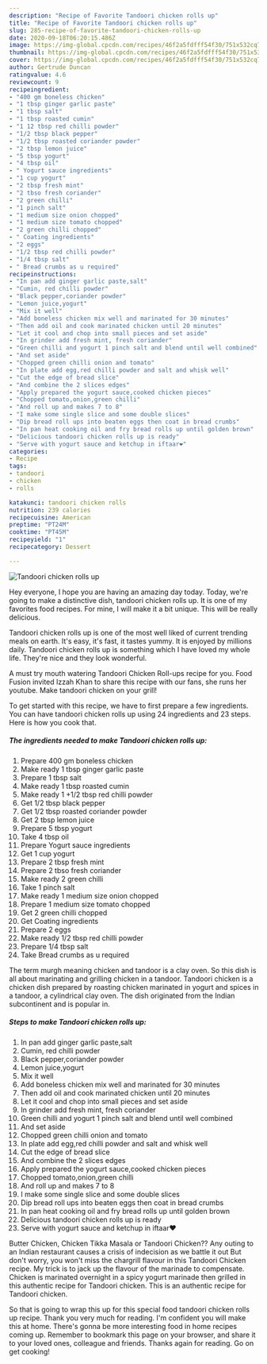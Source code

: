 ```yaml
---
description: "Recipe of Favorite Tandoori chicken rolls up"
title: "Recipe of Favorite Tandoori chicken rolls up"
slug: 285-recipe-of-favorite-tandoori-chicken-rolls-up
date: 2020-09-18T06:20:15.486Z
image: https://img-global.cpcdn.com/recipes/46f2a5fdfff54f30/751x532cq70/tandoori-chicken-rolls-up-recipe-main-photo.jpg
thumbnail: https://img-global.cpcdn.com/recipes/46f2a5fdfff54f30/751x532cq70/tandoori-chicken-rolls-up-recipe-main-photo.jpg
cover: https://img-global.cpcdn.com/recipes/46f2a5fdfff54f30/751x532cq70/tandoori-chicken-rolls-up-recipe-main-photo.jpg
author: Gertrude Duncan
ratingvalue: 4.6
reviewcount: 9
recipeingredient:
- "400 gm boneless chicken"
- "1 tbsp ginger garlic paste"
- "1 tbsp salt"
- "1 tbsp roasted cumin"
- "1 12 tbsp red chilli powder"
- "1/2 tbsp black pepper"
- "1/2 tbsp roasted coriander powder"
- "2 tbsp lemon juice"
- "5 tbsp yogurt"
- "4 tbsp oil"
- " Yogurt sauce ingredients"
- "1 cup yogurt"
- "2 tbsp fresh mint"
- "2 tbso fresh coriander"
- "2 green chilli"
- "1 pinch salt"
- "1 medium size onion chopped"
- "1 medium size tomato chopped"
- "2 green chilli chopped"
- " Coating ingredients"
- "2 eggs"
- "1/2 tbsp red chilli powder"
- "1/4 tbsp salt"
- " Bread crumbs as u required"
recipeinstructions:
- "In pan add ginger garlic paste,salt"
- "Cumin, red chilli powder"
- "Black pepper,coriander powder"
- "Lemon juice,yogurt"
- "Mix it well"
- "Add boneless chicken mix well and marinated for 30 minutes"
- "Then add oil and cook marinated chicken until 20 minutes"
- "Let it cool and chop into small pieces and set aside"
- "In grinder add fresh mint, fresh coriander"
- "Green chilli and yogurt 1 pinch salt and blend until well combined"
- "And set aside"
- "Chopped green chilli onion and tomato"
- "In plate add egg,red chilli powder and salt and whisk well"
- "Cut the edge of bread slice"
- "And combine the 2 slices edges"
- "Apply prepared the yogurt sauce,cooked chicken pieces"
- "Chopped tomato,onion,green chilli"
- "And roll up and makes 7 to 8"
- "I make some single slice and some double slices"
- "Dip bread roll ups into beaten eggs then coat in bread crumbs"
- "In pan heat cooking oil and fry bread rolls up until golden brown"
- "Delicious tandoori chicken rolls up is ready"
- "Serve with yogurt sauce and ketchup in iftaar❤"
categories:
- Recipe
tags:
- tandoori
- chicken
- rolls

katakunci: tandoori chicken rolls 
nutrition: 239 calories
recipecuisine: American
preptime: "PT24M"
cooktime: "PT45M"
recipeyield: "1"
recipecategory: Dessert

---
```



![Tandoori chicken rolls up](https://img-global.cpcdn.com/recipes/46f2a5fdfff54f30/751x532cq70/tandoori-chicken-rolls-up-recipe-main-photo.jpg)

Hey everyone, I hope you are having an amazing day today. Today, we're going to make a distinctive dish, tandoori chicken rolls up. It is one of my favorites food recipes. For mine, I will make it a bit unique. This will be really delicious.

Tandoori chicken rolls up is one of the most well liked of current trending meals on earth. It's easy, it's fast, it tastes yummy. It is enjoyed by millions daily. Tandoori chicken rolls up is something which I have loved my whole life. They're nice and they look wonderful.

A must try mouth watering Tandoori Chicken Roll-ups recipe for you. Food Fusion invited Izzah Khan to share this recipe with our fans, she runs her youtube. Make tandoori chicken on your grill!


To get started with this recipe, we have to first prepare a few ingredients. You can have tandoori chicken rolls up using 24 ingredients and 23 steps. Here is how you cook that.

<!--inarticleads1-->

##### The ingredients needed to make Tandoori chicken rolls up:

1. Prepare 400 gm boneless chicken
1. Make ready 1 tbsp ginger garlic paste
1. Prepare 1 tbsp salt
1. Make ready 1 tbsp roasted cumin
1. Make ready 1 +1/2 tbsp red chilli powder
1. Get 1/2 tbsp black pepper
1. Get 1/2 tbsp roasted coriander powder
1. Get 2 tbsp lemon juice
1. Prepare 5 tbsp yogurt
1. Take 4 tbsp oil
1. Prepare  Yogurt sauce ingredients
1. Get 1 cup yogurt
1. Prepare 2 tbsp fresh mint
1. Prepare 2 tbso fresh coriander
1. Make ready 2 green chilli
1. Take 1 pinch salt
1. Make ready 1 medium size onion chopped
1. Prepare 1 medium size tomato chopped
1. Get 2 green chilli chopped
1. Get  Coating ingredients
1. Prepare 2 eggs
1. Make ready 1/2 tbsp red chilli powder
1. Prepare 1/4 tbsp salt
1. Take  Bread crumbs as u required


The term murgh meaning chicken and tandoor is a clay oven. So this dish is all about marinating and grilling chicken in a tandoor. Tandoori chicken is a chicken dish prepared by roasting chicken marinated in yogurt and spices in a tandoor, a cylindrical clay oven. The dish originated from the Indian subcontinent and is popular in. 

<!--inarticleads2-->

##### Steps to make Tandoori chicken rolls up:

1. In pan add ginger garlic paste,salt
1. Cumin, red chilli powder
1. Black pepper,coriander powder
1. Lemon juice,yogurt
1. Mix it well
1. Add boneless chicken mix well and marinated for 30 minutes
1. Then add oil and cook marinated chicken until 20 minutes
1. Let it cool and chop into small pieces and set aside
1. In grinder add fresh mint, fresh coriander
1. Green chilli and yogurt 1 pinch salt and blend until well combined
1. And set aside
1. Chopped green chilli onion and tomato
1. In plate add egg,red chilli powder and salt and whisk well
1. Cut the edge of bread slice
1. And combine the 2 slices edges
1. Apply prepared the yogurt sauce,cooked chicken pieces
1. Chopped tomato,onion,green chilli
1. And roll up and makes 7 to 8
1. I make some single slice and some double slices
1. Dip bread roll ups into beaten eggs then coat in bread crumbs
1. In pan heat cooking oil and fry bread rolls up until golden brown
1. Delicious tandoori chicken rolls up is ready
1. Serve with yogurt sauce and ketchup in iftaar❤


Butter Chicken, Chicken Tikka Masala or Tandoori Chicken?? Any outing to an Indian restaurant causes a crisis of indecision as we battle it out But don&#39;t worry, you won&#39;t miss the chargrill flavour in this Tandoori Chicken recipe. My trick is to jack up the flavour of the marinade to compensate. Chicken is marinated overnight in a spicy yogurt marinade then grilled in this authentic recipe for Tandoori chicken. This is an authentic recipe for Tandoori chicken. 

So that is going to wrap this up for this special food tandoori chicken rolls up recipe. Thank you very much for reading. I'm confident you will make this at home. There's gonna be more interesting food in home recipes coming up. Remember to bookmark this page on your browser, and share it to your loved ones, colleague and friends. Thanks again for reading. Go on get cooking!
